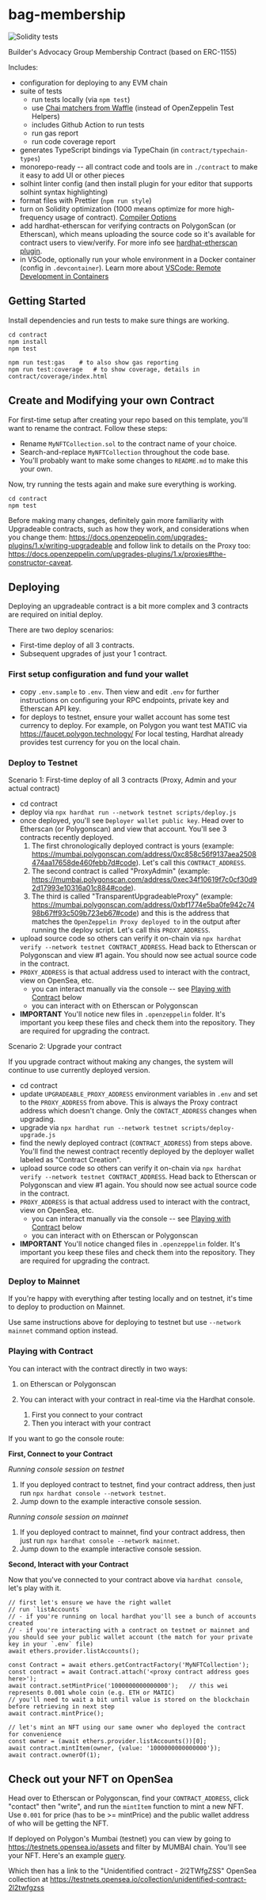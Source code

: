 # bag-membership

![Solidity tests](https://github.com/briangershon/bag-membership/actions/workflows/continuous-integration.yaml/badge.svg)

Builder's Advocacy Group Membership Contract (based on ERC-1155)

Includes:

-   configuration for deploying to any EVM chain
-   suite of tests
    -   run tests locally (via `npm test`)
    -   use [Chai matchers from Waffle](https://ethereum-waffle.readthedocs.io/en/latest/matchers.html) (instead of OpenZeppelin Test Helpers)
    -   includes Github Action to run tests
    -   run gas report
    -   run code coverage report
-   generates TypeScript bindings via TypeChain (in `contract/typechain-types`)
-   monorepo-ready -- all contract code and tools are in `./contract` to make it easy to add UI or other pieces
-   solhint linter config (and then install plugin for your editor that supports solhint syntax highlighting)
-   format files with Prettier (`npm run style`)
-   turn on Solidity optimization (1000 means optimize for more high-frequency usage of contract). [Compiler Options](https://docs.soliditylang.org/en/v0.7.2/using-the-compiler.html#input-description)
-   add hardhat-etherscan for verifying contracts on PolygonScan (or Etherscan), which means uploading the source code so it's available for contract users to view/verify. For more info see [hardhat-etherscan plugin](https://hardhat.org/plugins/nomiclabs-hardhat-etherscan.html).
-   in VSCode, optionally run your whole environment in a Docker container (config in `.devcontainer`). Learn more about [VSCode: Remote Development in Containers](https://code.visualstudio.com/docs/remote/containers-tutorial)

## Getting Started

Install dependencies and run tests to make sure things are working.

    cd contract
    npm install
    npm test

    npm run test:gas    # to also show gas reporting
    npm run test:coverage   # to show coverage, details in contract/coverage/index.html

## Create and Modifying your own Contract

For first-time setup after creating your repo based on this template, you'll want to rename the contract. Follow these steps:

-   Rename `MyNFTCollection.sol` to the contract name of your choice.
-   Search-and-replace `MyNFTCollection` throughout the code base.
-   You'll probably want to make some changes to `README.md` to make this your own.

Now, try running the tests again and make sure everything is working.

    cd contract
    npm test

Before making many changes, definitely gain more familiarity with Upgradeable contracts, such as how they work, and considerations when you change them: <https://docs.openzeppelin.com/upgrades-plugins/1.x/writing-upgradeable> and follow link to details on the Proxy too: <https://docs.openzeppelin.com/upgrades-plugins/1.x/proxies#the-constructor-caveat>.

## Deploying

Deploying an upgradeable contract is a bit more complex and 3 contracts are required on initial deploy.

There are two deploy scenarios:

-   First-time deploy of all 3 contracts.
-   Subsequent upgrades of just your 1 contract.

### First setup configuration and fund your wallet

-   copy `.env.sample` to `.env`. Then view and edit `.env` for further instructions on configuring your RPC endpoints, private key and Etherscan API key.
-   for deploys to testnet, ensure your wallet account has some test currency to deploy. For example, on Polygon you want test MATIC via <https://faucet.polygon.technology/> For local testing, Hardhat already provides test currency for you on the local chain.

### Deploy to Testnet

Scenario 1: First-time deploy of all 3 contracts (Proxy, Admin and your actual contract)

-   cd contract
-   deploy via `npx hardhat run --network testnet scripts/deploy.js`
-   once deployed, you'll see `Deployer wallet public key`. Head over to Etherscan (or Polygonscan) and view that account. You'll see 3 contracts recently deployed.
    1.  The first chronologically deployed contract is yours (example: https://mumbai.polygonscan.com/address/0xc858c56f9137aea2508474aa17658de460febb7d#code). Let's call this `CONTRACT_ADDRESS`.
    2.  The second contract is called "ProxyAdmin" (example: https://mumbai.polygonscan.com/address/0xec34f10619f7c0cf30d92d17993e10316a01c884#code).
    3.  The third is called "TransparentUpgradeableProxy" (example: https://mumbai.polygonscan.com/address/0xbf1774e5ba0fe942c7498b67ff93c509b723eb67#code) and this is the address that matches the `OpenZeppelin Proxy deployed to` in the output after running the deploy script. Let's call this `PROXY_ADDRESS`.
-   upload source code so others can verify it on-chain via `npx hardhat verify --network testnet CONTRACT_ADDRESS`. Head back to Etherscan or Polygonscan and view #1 again. You should now see actual source code in the contract.
-   `PROXY_ADDRESS` is that actual address used to interact with the contract, view on OpenSea, etc.
    -   you can interact manually via the console -- see [Playing with Contract](#playing-with-contract) below
    -   you can interact with on Etherscan or Polygonscan
-   **IMPORTANT** You'll notice new files in `.openzeppelin` folder. It's important you keep these files and check them into the repository. They are required for upgrading the contract.

Scenario 2: Upgrade your contract

If you upgrade contract without making any changes, the system will continue to use currently deployed version.

-   cd contract
-   update `UPGRADEABLE_PROXY_ADDRESS` environment variables in `.env` and set to the `PROXY_ADDRESS` from above. This is always the Proxy contract address which doesn't change. Only the `CONTACT_ADDRESS` changes when upgrading.
-   upgrade via `npx hardhat run --network testnet scripts/deploy-upgrade.js`
-   find the newly deployed contract (`CONTRACT_ADDRESS`) from steps above. You'll find the newest contract recently deployed by the deployer wallet labeled as "Contract Creation".
-   upload source code so others can verify it on-chain via `npx hardhat verify --network testnet CONTRACT_ADDRESS`. Head back to Etherscan or Polygonscan and view #1 again. You should now see actual source code in the contract.
-   `PROXY_ADDRESS` is that actual address used to interact with the contract, view on OpenSea, etc.
    -   you can interact manually via the console -- see [Playing with Contract](#playing-with-contract) below
    -   you can interact with on Etherscan or Polygonscan
-   **IMPORTANT** You'll notice changed files in `.openzeppelin` folder. It's important you keep these files and check them into the repository. They are required for upgrading the contract.

### Deploy to Mainnet

If you're happy with everything after testing locally and on testnet, it's time to deploy to production on Mainnet.

Use same instructions above for deploying to testnet but use `--network mainnet` command option instead.

<a id="playing-with-contract"></a>

### Playing with Contract

You can interact with the contract directly in two ways:

1. on Etherscan or Polygonscan
2. You can interact with your contract in real-time via the Hardhat console.

    1. First you connect to your contract
    2. Then you interact with your contract

If you want to go the console route:

**First, Connect to your Contract**

_Running console session on testnet_

1. If you deployed contract to testnet, find your contract address, then just run `npx hardhat console --network testnet`.
2. Jump down to the example interactive console session.

_Running console session on mainnet_

1. If you deployed contract to mainnet, find your contract address, then just run `npx hardhat console --network mainnet`.
2. Jump down to the example interactive console session.

**Second, Interact with your Contract**

Now that you've connected to your contract above via `hardhat console`, let's play with it.

```
// first let's ensure we have the right wallet
// run `listAccounts`
// - if you're running on local hardhat you'll see a bunch of accounts created
// - if you're interacting with a contract on testnet or mainnet and you should see your public wallet account (the match for your private key in your `.env` file)
await ethers.provider.listAccounts();

const Contract = await ethers.getContractFactory('MyNFTCollection');
const contract = await Contract.attach('<proxy contract address goes here>');
await contract.setMintPrice('1000000000000000');   // this wei represents 0.001 whole coin (e.g. ETH or MATIC)
// you'll need to wait a bit until value is stored on the blockchain before retrieving in next step
await contract.mintPrice();

// let's mint an NFT using our same owner who deployed the contract for convenience
const owner = (await ethers.provider.listAccounts())[0];
await contract.mintItem(owner, {value: '1000000000000000'});
await contract.ownerOf(1);
```

## Check out your NFT on OpenSea

Head over to Etherscan or Polygonscan, find your `CONTRACT_ADDRESS`, click "contact" then "write", and run the `mintItem` function to mint a new NFT. Use `0.001` for price (has to be >= mintPrice) and the public wallet address of who will be getting the NFT.

If deployed on Polygon's Mumbai (testnet) you can view by going to https://testnets.opensea.io/assets and filter by MUMBAI chain. You'll see your NFT. Here's an example [query](https://testnets.opensea.io/assets?search[chains][0]=MUMBAI&search[query]=0xc858C56F9137aEA2508474AA17658dE460Febb7d&search[resultModel]=ASSETS).

Which then has a link to the "Unidentified contract - 2l2TWfgZSS" OpenSea collection at https://testnets.opensea.io/collection/unidentified-contract-2l2twfgzss
